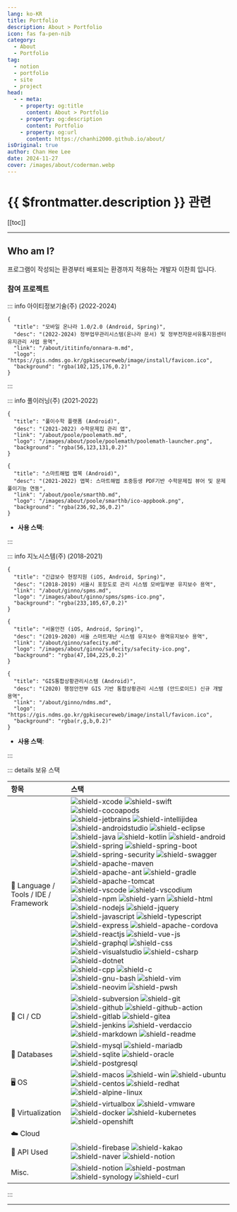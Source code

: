 ```yaml
---
lang: ko-KR
title: Portfolio
description: About > Portfolio
icon: fas fa-pen-nib
category: 
  - About
  - Portfolio
tag:
  - notion
  - portfolio
  - site
  - project
head:
  - - meta:
    - property: og:title
      content: About > Portfolio
    - property: og:description
      content: Portfolio
    - property: og:url
      content: https://chanhi2000.github.io/about/
isOriginal: true
author: Chan Hee Lee
date: 2024-11-27
cover: /images/about/coderman.webp
---
```


# {{ $frontmatter.description }} 관련

[[toc]]

---

## Who am I?

<TagLinks />

프로그램이 작성되는 환경부터 배포되는 환경까지 적용하는 개발자 이찬희 입니다.

### 참여 프로젝트

::: info 아이티정보기술(주) (2022-2024)

```component VPCard
{
  "title": "모바일 온나라 1.0/2.0 (Android, Spring)",
  "desc": "(2022-2024) 정부업무관리시스템(온나라 문서) 및 정부전자문서유통지원센터 유지관리 사업 용역",
  "link": "/about/ititinfo/onnara-m.md",
  "logo": "https://gis.ndms.go.kr/gpkisecureweb/image/install/favicon.ico",
  "background": "rgba(102,125,176,0.2)"
}
```

:::

::: info 풀이러닝(주) (2021-2022)

```component VPCard
{
  "title": "풀이수학 플랫폼 (Android)",
  "desc": "(2021-2022) 수학문제집 관리 앱",
  "link": "/about/poole/poolemath.md",
  "logo": "/images/about/poole/poolemath/poolemath-launcher.png",
  "background": "rgba(56,123,131,0.2)"
}
```

```component VPCard
{
  "title": "스마트해법 앱북 (Android)",
  "desc": "(2021-2022) 앱북: 스마트해법 초중등생 PDF기반 수학문제집 뷰어 및 문제풀이기능 연동",
  "link": "/about/poole/smarthb.md",
  "logo": "/images/about/poole/smarthb/ico-appbook.png",
  "background": "rgba(236,92,36,0.2)"
}
```

- **사용 스택**: <ShieldsGroup logos="openjdk,intellijidea,gradle,android,androidstudio,git,firebase,jetpackcompose,bitbucket,jira,confluence,docker,nodedotjs,mysql,express,amazons3"/>

:::

::: info 지노시스템(주) (2018-2021)

```component VPCard
{
  "title": "긴급보수 현장지원 (iOS, Android, Spring)",
  "desc": "(2018-2019) 서울시 포장도로 관리 시스템 모바일부분 유지보수 용역",
  "link": "/about/ginno/spms.md",
  "logo": "/images/about/ginno/spms/spms-ico.png",
  "background": "rgba(233,105,67,0.2)"
}
```

```component VPCard
{
  "title": "서울안전 (iOS, Android, Spring)",
  "desc": "(2019-2020) 서울 스마트재난 시스템 유지보수 용역유지보수 용역",
  "link": "/about/ginno/safecity.md",
  "logo": "/images/about/ginno/safecity/safecity-ico.png",
  "background": "rgba(47,104,225,0.2)"
}
```

```component VPCard
{
  "title": "GIS통합상황관리시스템 (Android)",
  "desc": "(2020) 행정안전부 GIS 기반 통합상황관리 시스템 (안드로이드) 신규 개발 용역",
  "link": "/about/ginno/ndms.md",
  "logo": "https://gis.ndms.go.kr/gpkisecureweb/image/install/favicon.ico",
  "background": "rgba(r,g,b,0.2)"
}
```

- **사용 스택**: <ShieldsGroup logos="openjdk,swift,kotlin,oracle,eclipseide,postman,intellijidea,apple,xcode,cocoapods,spring,gradle,apachemaven,android,androidstudio,git,gitea,nodedotjs,apachecordova,verdaccio,docker,windows,jenkins"/>

:::



::: details 보유 스택

| 항목 | 스택 |
| :--- | :--- |
| :rocket: Language / Tools / IDE / Framework | ![shield-xcode][shield-xcode] ![shield-swift][shield-swift] ![shield-cocoapods][shield-cocoapods]<br/>![shield-jetbrains][shield-jetbrains] ![shield-intellijidea][shield-intellijidea] ![shield-androidstudio][shield-androidstudio] ![shield-eclipse][shield-eclipse] ![shield-java][shield-java] ![shield-kotlin][shield-kotlin] ![shield-android][shield-android] ![shield-spring][shield-spring] ![shield-spring-boot][shield-spring-boot] ![shield-spring-security][shield-spring-security] ![shield-swagger][shield-swagger] ![shield-apache-maven][shield-apache-maven] ![shield-apache-ant][shield-apache-ant] ![shield-gradle][shield-gradle] ![shield-apache-tomcat][shield-apache-tomcat] <br/>![shield-vscode][shield-vscode] ![shield-vscodium][shield-vscodium] ![shield-npm][shield-npm] ![shield-yarn][shield-yarn] ![shield-html][shield-html] ![shield-nodejs][shield-nodejs] ![shield-jquery][shield-jquery] ![shield-javascript][shield-javascript] ![shield-typescript][shield-typescript] ![shield-express][shield-express] ![shield-apache-cordova][shield-apache-cordova] ![shield-reactjs][shield-reactjs] ![shield-vue-js][shield-vue-js] ![shield-graphql][shield-graphql] ![shield-css][shield-css]<br/> ![shield-visualstudio][shield-visualstudio] ![shield-csharp][shield-csharp] ![shield-dotnet][shield-dotnet] <br/> ![shield-cpp][shield-cpp] ![shield-c][shield-c] <br/> ![shield-gnu-bash][shield-gnu-bash] ![shield-vim][shield-vim] ![shield-neovim][shield-neovim] ![shield-pwsh][shield-pwsh] |
| :truck: CI / CD | ![shield-subversion][shield-subversion] ![shield-git][shield-git]<br/> ![shield-github][shield-github] ![shield-github-action][shield-github-action] ![shield-gitlab][shield-gitlab] ![shield-gitea][shield-gitea] <br/> ![shield-jenkins][shield-jenkins] ![shield-verdaccio][shield-verdaccio] <br/> ![shield-markdown][shield-markdown] ![shield-readme][shield-readme] |
|	:mag_right: Databases | ![shield-mysql][shield-mysql] ![shield-mariadb][shield-mariadb] ![shield-sqlite][shield-sqlite] ![shield-oracle][shield-oracle] ![shield-postgresql][shield-postgresql] |
| :desktop_computer: OS | ![shield-macos][shield-macos] ![shield-win][shield-win] ![shield-ubuntu][shield-ubuntu] ![shield-centos][shield-centos] ![shield-redhat][shield-redhat] ![shield-alpine-linux][shield-alpine-linux] |
| :ship: Virtualization | ![shield-virtualbox][shield-virtualbox] ![shield-vmware][shield-vmware] ![shield-docker][shield-docker] ![shield-kubernetes][shield-kubernetes] ![shield-openshift][shield-openshift] |
| :cloud: Cloud | |
| :vertical_traffic_light: API Used | ![shield-firebase][shield-firebase] ![shield-kakao][shield-kakao] ![shield-naver][shield-naver] ![shield-notion][shield-notion] |
| Misc. | ![shield-notion][shield-notion] ![shield-postman][shield-postman] ![shield-synology][shield-synology] ![shield-curl][shield-curl] |

:::

---

[shield-swift]: https://img.shields.io/badge/Swift-FA7343?logo=swift&logoColor=white&style=flat-square
[shield-xcode]: https://img.shields.io/badge/Xcode-1575F9?logo=Xcode&logoColor=white&style=flat-square
[shield-cocoapods]: https://img.shields.io/badge/CocoaPods-EE3322?logo=CocoaPods&logoColor=white&style=flat-square

[shield-jetbrains]: https://img.shields.io/badge/Jetbrains-000000?logo=jetbrains&logoColor=white&style=flat-square
[shield-intellijidea]: https://img.shields.io/badge/Intellij%20Idea-000000?logo=intellijidea&logoColor=white&style=flat-square
[shield-androidstudio]: https://img.shields.io/badge/Android%20Studio-3DDC84?logo=androidstudio&logoColor=white&style=flat-square
[shield-eclipse]: https://img.shields.io/badge/Eclipse-2C2255?logo=eclipseide&logoColor=white&style=flat-square 
[shield-java]: https://img.shields.io/badge/Java-007396?logo=openjdk&logoColor=white&style=flat-square
[shield-kotlin]: https://img.shields.io/badge/Kotlin-0095D5?logo=kotlin&logoColor=white&style=flat-square
[shield-android]: https://img.shields.io/badge/Android-3DDC84?logo=android&logoColor=white&style=flat-square
[shield-spring]: https://img.shields.io/badge/Spring-6DB33F?logo=Spring&logoColor=white&style=flat-square
[shield-spring-boot]: https://img.shields.io/badge/Spring%20Boot-6DB33F?logo=Springboot&logoColor=white&style=flat-square
[shield-spring-security]: https://img.shields.io/badge/Spring%20Security-6DB33F?logo=Springsecurity&logoColor=white&style=flat-square
[shield-swagger]: https://img.shields.io/badge/Swagger-85EA2D?logo=swagger&logoColor=white&style=flat-square
[shield-apache-maven]: https://img.shields.io/badge/Apache%20Maven-C71A36?logo=apachemaven&logoColor=white&style=flat-square
[shield-apache-ant]: https://img.shields.io/badge/Apache%20Ant-A81C7D?logo=apacheant&logoColor=white&style=flat-square
[shield-gradle]: https://img.shields.io/badge/Gradle-02303A?logo=gradle&logoColor=white&style=flat-square
[shield-apache-tomcat]: https://img.shields.io/badge/Apache%20Tomcat-F8DC75?logo=apachetomcat&logoColor=white&style=flat-square 

[shield-vscode]: https://img.shields.io/badge/Visual%20Studio%20Code-007ACC?logo=visualstudiocode&logoColor=white&style=flat-square
[shield-vscodium]: https://img.shields.io/badge/VSCodium-2F80ED?logo=vscodium&logoColor=white&style=flat-square
[shield-npm]: https://img.shields.io/badge/npm-CB3837?logo=npm&logoColor=white&style=flat-square
[shield-yarn]: https://img.shields.io/badge/yarn-2C8EBB?logo=yarn&logoColor=white&style=flat-square
[shield-html]: https://img.shields.io/badge/HTML-E34F26?logo=html5&logoColor=white&style=flat-square
[shield-jquery]: https://img.shields.io/badge/jQuery-0769AD?logo=jQuery&logoColor=white&style=flat-square
[shield-nodejs]: https://img.shields.io/badge/Node.js-339933?logo=nodedotjs&logoColor=white&style=flat-square
[shield-javascript]: https://img.shields.io/badge/Javascript-F7DF1E?logo=javascript&logoColor=white&style=flat-square
[shield-typescript]: https://img.shields.io/badge/Typescript-3178C6?logo=typescript&logoColor=white&style=flat-square
[shield-express]: https://img.shields.io/badge/Express-000000?logo=express&logoColor=white&style=flat-square
[shield-apache-cordova]: https://img.shields.io/badge/Apache%20Cordova-E8E8E8?logo=Apache%20Cordova&logoColor=white&style=flat-square
[shield-reactjs]: https://img.shields.io/badge/React.js-61DAFB?logo=react&logoColor=white&style=flat-square
[shield-vue-js]: https://img.shields.io/badge/Vue.js-4FC08D?logo=vuedotjs&logoColor=white&style=flat-square
[shield-graphql]: https://img.shields.io/badge/GraphQL-E10098?logo=GraphQL&logoColor=white&style=flat-square
[shield-css]: https://img.shields.io/badge/css3-1572B6?logo=css3&logoColor=white&style=flat-square

[shield-visualstudio]: https://img.shields.io/badge/Visual%20Studio-5C2D91?logo=visualstudio&logoColor=white&style=flat-square
[shield-csharp]: https://img.shields.io/badge/C%20Sharp-239120?logo=csharp&logoColor=white&style=flat-square
[shield-dotnet]: https://img.shields.io/badge/.Net%20Core-5C2D91?logo=dotnet&logoColor=white&style=flat-square
[shield-cpp]: https://img.shields.io/badge/C++-00599C?logo=cplusplus&logoColor=white&style=flat-square
[shield-c]: https://img.shields.io/badge/C-A8B9CC?logo=c&logoColor=white&style=flat-square

[shield-gnu-bash]: https://img.shields.io/badge/GNU%20Bash-4EAA25?logo=gnubash&logoColor=white&style=flat-square
[shield-vim]: https://img.shields.io/badge/Vim-019733?logo=vim&logoColor=white&style=flat-square
[shield-neovim]: https://img.shields.io/badge/Neovim-57A143?logo=neovim&logoColor=white&style=flat-square
[shield-pwsh]: https://img.shields.io/badge/Powershell-5391FE?logo=powershell&logoColor=white&style=flat-square

[shield-subversion]: https://img.shields.io/badge/Subversion-809CC9?logo=Subversion&logoColor=white&style=flat-square
[shield-git]: https://img.shields.io/badge/Git-F05032?logo=git&logoColor=white&style=flat-square
[shield-github]: https://img.shields.io/badge/Github-181717?logo=github&logoColor=white&style=flat-square
[shield-github-action]: https://img.shields.io/badge/Github%20Actions-2088FF?logo=githubactions&logoColor=white&style=flat-square
[shield-gitlab]: https://img.shields.io/badge/Gitlab-FC6D26?logo=gitlab&logoColor=white&style=flat-square
[shield-gitea]: https://img.shields.io/badge/Gitea-609926?logo=Gitea&logoColor=white&style=flat-square
[shield-jenkins]: https://img.shields.io/badge/Jenkins-D24939?logo=jenkins&logoColor=white&style=flat-square
[shield-markdown]: https://img.shields.io/badge/Markdown-000000?logo=jenkins&logoColor=white&style=flat-square
[shield-readme]: https://img.shields.io/badge/ReadMe-018EF5?logo=readme&logoColor=white&style=flat-square
[shield-verdaccio]: https://img.shields.io/badge/Verdaccio-4B5E40?logo=verdaccio&logoColor=white&style=flat-square

[shield-mysql]: https://img.shields.io/badge/MySQL-4479A1?logo=mysql&logoColor=white&style=flat-square
[shield-mariadb]: https://img.shields.io/badge/MariaDB-003545?logo=MariaDB&logoColor=white&style=flat-square
[shield-sqlite]: https://img.shields.io/badge/SQLite-003B57?logo=sqlite&logoColor=white&style=flat-square
[shield-oracle]: https://img.shields.io/badge/Oracle-F80000?logo=oracle&logoColor=white&style=flat-square
[shield-postgresql]: https://img.shields.io/badge/PostgreSQL-4169E1?logo=postgresql&logoColor=white&style=flat-square

[shield-macos]: https://img.shields.io/badge/macOS-000000?logo=apple&logoColor=white&style=flat-square
[shield-win]: https://img.shields.io/badge/Windows-0078D6?logo=windows&logoColor=white&style=flat-square
[shield-ubuntu]: https://img.shields.io/badge/Ubuntu-E95420?logo=ubuntu&logoColor=white&style=flat-square
[shield-centos]: https://img.shields.io/badge/CentOS-262577?logo=centos&logoColor=white&style=flat-square
[shield-redhat]: https://img.shields.io/badge/Red%20Hat-EE0000?logo=redhat&logoColor=white&style=flat-square
[shield-alpine-linux]: https://img.shields.io/badge/Alpine%20Linux-E95420?logo=alpinelinux&logoColor=white&style=flat-square

[shield-virtualbox]: https://img.shields.io/badge/Virtualbox-183A61?logo=virtualbox&logoColor=white&style=flat-square
[shield-vmware]: https://img.shields.io/badge/VMWare-607078?logo=vmward&logoColor=white&style=flat-square
[shield-docker]: https://img.shields.io/badge/Docker-2496ED?logo=docker&logoColor=white&style=flat-square
[shield-kubernetes]: https://img.shields.io/badge/Kubernetes-326CE5?logo=Kubernetes&logoColor=white&style=flat-square
[shield-openshift]: https://img.shields.io/badge/Openshift-EE0000?logo=redhatopenshift&logoColor=white&style=flat-square

[shield-firebase]: https://img.shields.io/badge/Firebase%20API-FFCA28?logo=Firebase&logoColor=white&style=flat-square
[shield-kakao]: https://img.shields.io/badge/Kakao%20API-FFCD00?logo=Kakao&logoColor=white&style=flat-square
[shield-naver]: https://img.shields.io/badge/NCloud-03C75A?logo=naver&logoColor=white&style=flat-square

[shield-notion]: https://img.shields.io/badge/Notion-000000?logo=Notion&logoColor=white&style=flat-square
[shield-postman]: https://img.shields.io/badge/Postman-FF6C37?logo=Postman&logoColor=white&style=flat-square
[shield-synology]: https://img.shields.io/badge/Synology%20NAS-B6B5B6?logo=synology&logoColor=white&style=flat-square
[shield-curl]: https://img.shields.io/badge/curl-073551?logo=curl&logoColor=white&style=flat-square